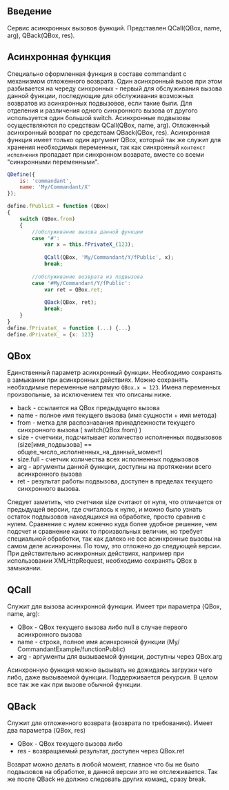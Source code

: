 ## Введение
Сервис асинхронных вызовов функций. Представлен QCall(QBox, name, arg), QBack(QBox, res).

## Асинхронная функция
Специально оформленная функция в составе commandant c механизмом отложенного возврата. Один асинхронный вызов при этом разбивается на череду синхронных - первый для обслуживания вызова данной функции, последующие для обслуживания возможных возвратов из асинхронных подвызовов, если такие были. Для отделения и различения одного синхронного вызова от другого используется один большой switch. Асинхронные подвызовы осуществляются по средствам QCall(QBox, name, arg). Отложенный асинхронный возврат по средствам QBack(QBox, res). Асинхронная функция имеет только один аргумент QBox, который так же служит для хранения необходимых переменных, так как синхронный `контекст исполнения` пропадает при синхронном возврате, вместе со всеми "синхронными переменными".

```javascript
QDefine({
	is: 'commandant',
	name: 'My/Сommandant/X'
});

define.fPublicX = function (QBox)
{
	switch (QBox.from)
	{
		//обслуживание вызова данной функции
		case '#': 
			var x = this.fPrivateX_(123);
			
			QCall(QBox, 'My/Сommandant/Y/fPublic', x);
			break;
		
		//обслуживание возврата из подвызова
		case '#My/Сommandant/Y/fPublic':
			var ret = QBox.ret;
			
			QBack(QBox, ret);
			break;
	}
}
define.fPrivateX_ = function (...) {...}
define.dPrivateX_ = {x: 123}
```

## QBox
Единственный параметр асинхронный функции. Необходимо сохранять в замыкании при асинхронных действиях. Можно сохранять необходимые переменные напрямую `QBox.x = 123`. Имена переменных произвольные, за исключением тех что описаны ниже.

* back - ссылается на QBox предыдущего вызова
* name - полное имя текущего вызова (имя сущности + имя метода)
* from - метка для распознавания принадлежности текущего синхронного вызова ( switch(QBox.from) )
* size - счетчики, подсчитывает количество исполненных подвызовов (size[имя_подвызова] == общее_число_исполненных_на_данный_момент)
* size.full - счетчик количества всех исполненных подвызовов
* arg - аргументы данной функции, доступны на протяжении всего асинхронного вызова
* ret - результат работы подвызова, доступен в пределах текущего синхронного вызова.

Следует заметить, что счетчики size считают от нуля, что отличается от предыдущей версии, где считалось к нулю, и можно было узнать остаток подвызовов находящихся на обработке, просто сравнив с нулем. Сравнение с нулем конечно куда более удобное решение, чем подсчет и сравнение каких то произвольных величин, но требует специальной обработки, так как далеко не все асинхронные вызовы на самом деле асинхронны. По тому, это отложено до следующей версии.
При действительно асинхронных действиях, например при использовании XMLHttpRequest, необходимо сохранять QBox в замыкании.

## QCall
Служит для вызова асинхронной функции. Имеет три параметра (QBox, name, arg):
* QBox - QBox текущего вызова либо null в случае первого асинхронного вызова
* name - строка, полное имя асинхронной функции (My/СommandantExample/functionPublic)
* arg - аргументы для вызываемой функции, доступны через QBox.arg

Асинхронную функция можно вызывать не дожидаясь загрузки чего либо, даже вызываемой функции. Поддерживается рекурсия. В целом все так же как при вызове обычной функции.

## QBack
Служит для отложенного возврата (возврата по требованию). Имеет два параметра (QBox, res)
* QBox - QBox текущего вызова либо
* res - возвращаемый результат, доступен через QBox.ret

Возврат можно делать в любой момент, главное что бы не было подвызовов на обработке, в данной версии это не отслеживается. Так же после QBack не должно следовать других команд, сразу break.
